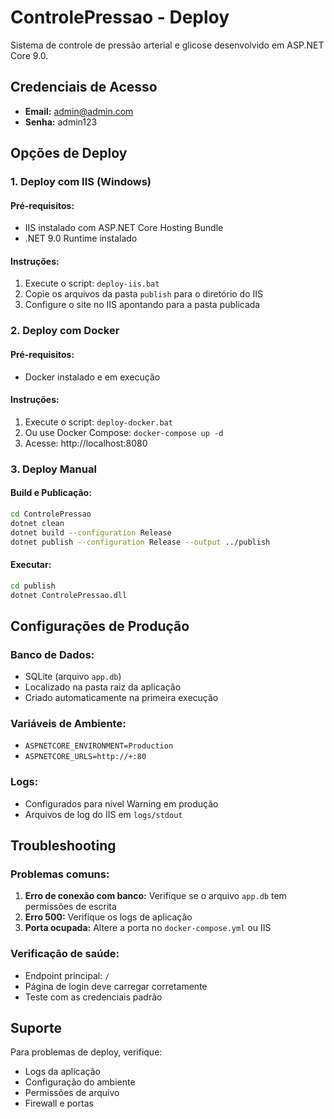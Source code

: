 # ControlePressao - Deploy

Sistema de controle de pressão arterial e glicose desenvolvido em ASP.NET Core 9.0.

## Credenciais de Acesso
- **Email:** admin@admin.com
- **Senha:** admin123

## Opções de Deploy

### 1. Deploy com IIS (Windows)

#### Pré-requisitos:
- IIS instalado com ASP.NET Core Hosting Bundle
- .NET 9.0 Runtime instalado

#### Instruções:
1. Execute o script: `deploy-iis.bat`
2. Copie os arquivos da pasta `publish` para o diretório do IIS
3. Configure o site no IIS apontando para a pasta publicada

### 2. Deploy com Docker

#### Pré-requisitos:
- Docker instalado e em execução

#### Instruções:
1. Execute o script: `deploy-docker.bat`
2. Ou use Docker Compose: `docker-compose up -d`
3. Acesse: http://localhost:8080

### 3. Deploy Manual

#### Build e Publicação:
```bash
cd ControlePressao
dotnet clean
dotnet build --configuration Release
dotnet publish --configuration Release --output ../publish
```

#### Executar:
```bash
cd publish
dotnet ControlePressao.dll
```

## Configurações de Produção

### Banco de Dados:
- SQLite (arquivo `app.db`)
- Localizado na pasta raiz da aplicação
- Criado automaticamente na primeira execução

### Variáveis de Ambiente:
- `ASPNETCORE_ENVIRONMENT=Production`
- `ASPNETCORE_URLS=http://+:80`

### Logs:
- Configurados para nível Warning em produção
- Arquivos de log do IIS em `logs/stdout`

## Troubleshooting

### Problemas comuns:
1. **Erro de conexão com banco:** Verifique se o arquivo `app.db` tem permissões de escrita
2. **Erro 500:** Verifique os logs de aplicação
3. **Porta ocupada:** Altere a porta no `docker-compose.yml` ou IIS

### Verificação de saúde:
- Endpoint principal: `/`
- Página de login deve carregar corretamente
- Teste com as credenciais padrão

## Suporte

Para problemas de deploy, verifique:
- Logs da aplicação
- Configuração do ambiente
- Permissões de arquivo
- Firewall e portas
